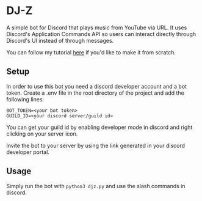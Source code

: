 # DJ-Z
A simple bot for Discord that plays music from YouTube via URL.
It uses Discord's Application Commands API so users can interact directly through Discord's UI instead of through messages.

You can follow my tutorial [here](https://medium.com/@ameermushani/how-to-create-a-music-bot-using-discord-py-and-slash-commands-e3c0a0f92e53) if you'd like to make it from scratch.

## Setup
In order to use this bot you need a discord developer account and a bot token.
Create a .env file in the root directory of the project and add the following lines:
```
BOT_TOKEN=<your bot token>
GUILD_ID=<your discord server/guild id>
```
You can get your guild id by enabling developer mode in discord and right clicking on your server icon.

Invite the bot to your server by using the link generated in your discord developer portal.
## Usage
Simply run the bot with `python3 djz.py` and use the slash commands in discord.
